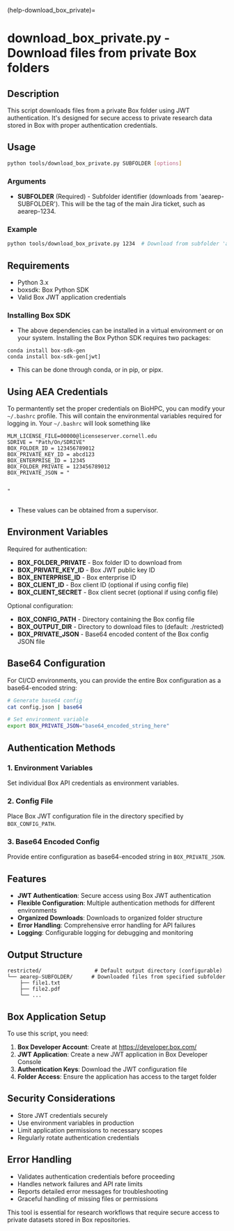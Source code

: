 (help-download_box_private)=

# download_box_private.py - Download files from private Box folders

## Description

This script downloads files from a private Box folder using JWT authentication. It's designed for secure access to private research data stored in Box with proper authentication credentials.

## Usage

```bash
python tools/download_box_private.py SUBFOLDER [options]
```

### Arguments

- **SUBFOLDER** (Required) - Subfolder identifier (downloads from 'aearep-SUBFOLDER'). This will be the tag of the main Jira ticket, such as aearep-1234.

### Example

```bash
python tools/download_box_private.py 1234  # Download from subfolder 'aearep-1234'
```

## Requirements

- Python 3.x
- boxsdk: Box Python SDK
- Valid Box JWT application credentials

### Installing Box SDK

- The above dependencies can be installed in a virtual environment or on your system. Installing the Box Python SDK requires two packages:

```shell
conda install box-sdk-gen
conda install box-sdk-gen[jwt]
```

- This can be done through conda, or in pip, or pipx. 

## Using AEA Credentials

To permantently set the proper credentials on BioHPC, you can modify your `~/.bashrc` profile. This will contain the environmental variables required for logging in. Your `~/.bashrc` will look something like

```shell
MLM_LICENSE_FILE=00000@licenseserver.cornell.edu
SDRIVE = "Path/On/SDRIVE"
BOX_FOLDER_ID = 123456789012
BOX_PRIVATE_KEY_ID = abcd123
BOX_ENTERPRISE_ID = 12345
BOX_FOLDER_PRIVATE = 123456789012
BOX_PRIVATE_JSON = "


"


```

- These values can be obtained from a supervisor.

## Environment Variables

Required for authentication:

- **BOX_FOLDER_PRIVATE** - Box folder ID to download from
- **BOX_PRIVATE_KEY_ID** - Box JWT public key ID
- **BOX_ENTERPRISE_ID** - Box enterprise ID
- **BOX_CLIENT_ID** - Box client ID (optional if using config file)
- **BOX_CLIENT_SECRET** - Box client secret (optional if using config file)

Optional configuration:

- **BOX_CONFIG_PATH** - Directory containing the Box config file
- **BOX_OUTPUT_DIR** - Directory to download files to (default: ./restricted)
- **BOX_PRIVATE_JSON** - Base64 encoded content of the Box config JSON file

## Base64 Configuration

For CI/CD environments, you can provide the entire Box configuration as a base64-encoded string:

```bash
# Generate base64 config
cat config.json | base64

# Set environment variable
export BOX_PRIVATE_JSON="base64_encoded_string_here"
```

## Authentication Methods

### 1. Environment Variables
Set individual Box API credentials as environment variables.

### 2. Config File
Place Box JWT configuration file in the directory specified by `BOX_CONFIG_PATH`.

### 3. Base64 Encoded Config
Provide entire configuration as base64-encoded string in `BOX_PRIVATE_JSON`.

## Features

- **JWT Authentication**: Secure access using Box JWT authentication
- **Flexible Configuration**: Multiple authentication methods for different environments
- **Organized Downloads**: Downloads to organized folder structure
- **Error Handling**: Comprehensive error handling for API failures
- **Logging**: Configurable logging for debugging and monitoring

## Output Structure

```
restricted/                 # Default output directory (configurable)
└── aearep-SUBFOLDER/      # Downloaded files from specified subfolder
    ├── file1.txt
    ├── file2.pdf
    └── ...
```

## Box Application Setup

To use this script, you need:

1. **Box Developer Account**: Create at https://developer.box.com/
2. **JWT Application**: Create a new JWT application in Box Developer Console
3. **Authentication Keys**: Download the JWT configuration file
4. **Folder Access**: Ensure the application has access to the target folder

## Security Considerations

- Store JWT credentials securely
- Use environment variables in production
- Limit application permissions to necessary scopes
- Regularly rotate authentication credentials

## Error Handling

- Validates authentication credentials before proceeding
- Handles network failures and API rate limits
- Reports detailed error messages for troubleshooting
- Graceful handling of missing files or permissions

This tool is essential for research workflows that require secure access to private datasets stored in Box repositories.
